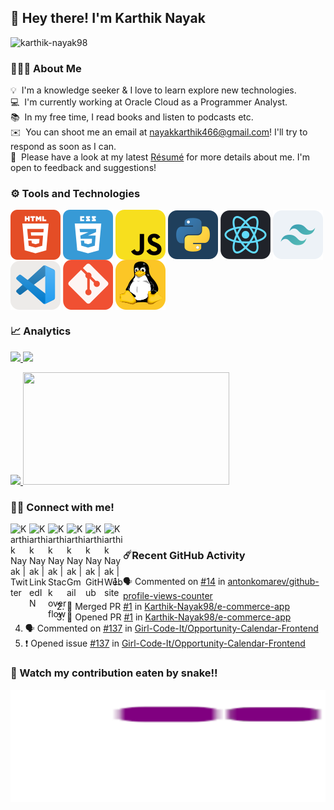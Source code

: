 <h2> 👋 Hey there! I'm Karthik Nayak</h2><img src="https://komarev.com/ghpvc/?username=karthik-nayak98&label=Visitors&color=32cd32&style=flat-square" alt="karthik-nayak98"/>

### 👨🏻‍💻 About Me

💡 &nbsp;I'm a knowledge seeker & I love to learn explore new technologies.\
💻 &nbsp;I'm currently working at Oracle Cloud as a Programmer Analyst.\
📚 &nbsp;In my free time, I read books and listen to podcasts etc.\
✉️ &nbsp;You can shoot me an email at nayakkarthik466@gmail.com! I'll try to respond as soon as I can.\
📄 &nbsp;Please have a look at my latest [Résumé](https://karthik-nayak98.github.io/resume) for more details about me. I'm open to feedback and suggestions!

### ⚙️ Tools and Technologies

<p align="left">
<!--  <img align="center" src="assets/c.svg" alt="c"/>
 <img align="center" src="assets/c++.svg" alt="c++"/> -->
 <img align="center" src="assets/html.svg" alt="html"/>
 <img align="center" src="assets/css.svg" alt="Terminal"/>
 <img align="center" src="assets/javascript.svg" alt="Terminal"/>
 <img align="center" src="assets/python.svg" alt="python"/>
 <img align="center" src="assets/react.svg" alt="react"/>
 <img align="center" src="assets/tailwindcss.svg" alt="tailwindCSS"
 <img align="center" src="/assets/vim.svg" alt="vim"/>
 <img align="center" src="assets/vscode.svg" alt="vscode"/>
 <img align="center" src="assets/git.svg" alt="git"/>
 <img align="center" src="assets/linux.svg" alt="linux"/>
</p>


### 📈 Analytics

<p align="left">
<a href="https://github.com/Karthik-Nayak98">
  <img height='180em' src="https://github-readme-stats.vercel.app/api?username=Karthik-Nayak98&show_icons=true&theme=algolia&count_private=true">
  <img height='180em' src="https://github-readme-stats.anuraghazra1.vercel.app/api/top-langs/?username=Karthik-Nayak98&layout=compact&theme=algolia&langs_count=8" />
</a>
</p>

<p align="left">
    <a href="https://github.com/Karthik-Nayak98">
        <img height="180em" src="https://github-readme-streak-stats.herokuapp.com/?&user=karthik-nayak98&theme=algolia"/>
    </a>
    <a href="https://stackoverflow.com/users/9395755/karthik-nayak98">
	<img width='330em' height='180em' src='https://stackoverflow-card.vercel.app/?userID=9395755&theme=solarizeddark'/>
    </a>
</p>

### 🤝🏻 Connect with me!

<p align="left">
 <a href="https://twitter.com/karthiknayak98">
  <img align="left" alt="Karthik Nayak | Twitter" width="30px" src="https://img.icons8.com/color/48/000000/twitter--v1.png" />
 </a>
 <a href="https://www.linkedin.com/in/karthiknayak98/">
  <img align="left" alt="Karthik Nayak | LinkedIN" width="30px" src="https://img.icons8.com/color/50/000000/linkedin.png" />
 </a>
 <a href="https://stackoverflow.com/users/9395755/karthiknayak98" target="_blank">	
  <img align="left" src="https://img.icons8.com/external-tal-revivo-color-tal-revivo/24/000000/external-stack-overflow-is-a-question-and-answer-site-for-professional-logo-color-tal-revivo.png" alt="Karthik Nayak | Stack overflow" width="30px"/>
 </a>	
 <a href="mailto:karunayak63@gmail.com" target="blank">
  <img align="left" src="https://img.icons8.com/color/48/000000/gmail--v1.png" alt="Karthik Nayak | Gmail" width="30px"/>
 </a>
 <a href="https://github.com/Karthik-Nayak98" target="blank">
  <img align="left" src="https://img.icons8.com/color/48/000000/github--v1.png" alt="Karthik Nayak | GitHub" width="30px"/>
 </a>
 <a href="https://karthiknayak.netlify.app/" target="blank">
  <img align="left" src="https://img.icons8.com/color/48/000000/geography--v1.png" alt="Karthik Nayak | Website" width='30px' />
 </a>
	
</p>

<br/>

### ☄️Recent GitHub Activity

<!--START_SECTION:activity-->

1. 🗣 Commented on [#14](https://github.com/antonkomarev/github-profile-views-counter/issues/14) in [antonkomarev/github-profile-views-counter](https://github.com/antonkomarev/github-profile-views-counter)
2. 🎉 Merged PR [#1](https://github.com/Karthik-Nayak98/e-commerce-app/pull/1) in [Karthik-Nayak98/e-commerce-app](https://github.com/Karthik-Nayak98/e-commerce-app)
3. 💪 Opened PR [#1](https://github.com/Karthik-Nayak98/e-commerce-app/pull/1) in [Karthik-Nayak98/e-commerce-app](https://github.com/Karthik-Nayak98/e-commerce-app)
4. 🗣 Commented on [#137](https://github.com/Girl-Code-It/Opportunity-Calendar-Frontend/issues/137) in [Girl-Code-It/Opportunity-Calendar-Frontend](https://github.com/Girl-Code-It/Opportunity-Calendar-Frontend)
5. ❗️ Opened issue [#137](https://github.com/Girl-Code-It/Opportunity-Calendar-Frontend/issues/137) in [Girl-Code-It/Opportunity-Calendar-Frontend](https://github.com/Girl-Code-It/Opportunity-Calendar-Frontend)
<!--END_SECTION:activity-->

### 🐍 Watch my contribution eaten by snake!!

<p align='left'>
<img width="800em" height='180em' src="https://github.com/Karthik-Nayak98/Karthik-Nayak98/blob/output/github-contribution-grid-snake.gif" alt='snake gif'>
</p>

<!-- Links of Definitions -->

[linkedin]: https://www.linkedin.com/in/karthik-nayak24
[gmail]: mailto:karunayak63@gmail.com "Lets connect through email"
[stackoverflow]: https://stackoverflow.com/users/9395755/karthiknayak98
[github]: https://github.com/KarthikNayak024
[licence]: https://github.com/KarthikNayak024/KarthikNayak024/blob/master/LICENSE
[twitter]: https://twitter.com/KarthikNayak98


<!-- Social links

<p align="center"> <img src="https://komarev.com/ghpvc/?username=karthik-nayak98&label=Visitors&color=0088cc&style=flat-square" alt="karthik-nayak98" /> </p>

 <a href="https://www.linkedin.com/in/karthiknayak98/" target="_blank">
<img src=https://img.shields.io/badge/linkedin-%231E77B5.svg?&style=for-the-badge&logo=linkedin&logoColor=white alt=linkedin style="margin-bottom: 5px;" />
</a>
<a href="https://github.com/karthik-nayak98" target="_blank">
<img src=https://img.shields.io/badge/github-%2324292e.svg?&style=for-the-badge&logo=github&logoColor=white alt=github style="margin-bottom: 5px;" />
</a>
<a href="https://github.com/Karthik-Nayak98" target="blank"><img src="https://img.shields.io/badge/Website-3b5998?style=for-the-badge&logo=google-chrome&logoColor=white" alt=karthiknayak98 style="margin-bottom: 5px;" /></a>
<a href="https://twitter.com/karthiknayak98" target="_blank">
<img src=https://img.shields.io/badge/twitter-%2300acee.svg?&style=for-the-badge&logo=twitter&logoColor=white alt=twitter style="margin-bottom: 5px;" />
</a>
<a href="https://stackoverflow.com/users/9395755/karthiknayak98" target="_blank">
<img src=https://img.shields.io/badge/stackoverflow-%23F28032.svg?&style=for-the-badge&logo=stackoverflow&logoColor=white alt=stackoverflow style="margin-bottom: 5px;" />
</a>
<a href="mailto:karunayak63@gmail.com" target="blank"><img src="https://img.shields.io/badge/-Gmail-EA4335?style=for-the-badge&logo=Gmail&logoColor=white" alt="karthiknayak98" style="margin-bottom: 5px;"/></a>
</div>
-->

<!-- Gifs
<img src="https://media.giphy.com/media/LnQjpWaON8nhr21vNW/giphy.gif" width="40">
<img src="https://media.giphy.com/media/WUlplcMpOCEmTGBtBW/giphy.gif" width="40">
<img src="https://media.giphy.com/media/ZCN6F3FAkwsyOGU2RS/giphy.gif" width="40">
<img src="https://media.giphy.com/media/j2pOGeGYKe2xCCKwfi/giphy.gif" width="40">
-->

<!--

<p align="center">
   <img align="center" src="http://github-readme-streak-stats.herokuapp.com?user=Karthik-Nayak98&theme=buefy&hide_border=true&date_format=M%20j%5B%2C%20Y%5D"/>
</p>
<details>
  <summary>📊 <b>Github Readme Stats</b></summary>
 </br>
 <p align="center">
  <a href="https://github.com/Karthik-Nayak98">
   <img width="430" align="center" src="https://github-readme-stats.vercel.app/api?username=Karthik-Nayak98&show_icons=true&theme=buefy&count_private=true">
  </a>
  <a href="https://github.com/Karthik-Nayak98/github-readme-stats">
    <img align="center" src="https://github-readme-stats.anuraghazra1.vercel.app/api/top-langs/?username=Karthik-Nayak98&layout=compact&theme=buefy&langs_count=6" />
  </a>
 </p>
</details>

<details>
 <summary>🏆 <b>Github Profile Trophy</b></summary>
 </br>
 <p align="center">
  <a href="https://github.com/ryo-ma/github-profile-trophy">
   <img src="https://github-profile-trophy.vercel.app/?username=Karthik-Nayak98&column=8"/>
  </a>
 </p>
</details>

<details>
  <br />
  <summary>⚙️ <b> Things I use to get stuff done</b></summary>
  	<ul>
  	    <li><b>OS:</b> Ubuntu 20.04</li>
	    <li><b>Laptop: </b> Lenovo ideapad 310 (i5)</li>
  	    <li><b>Browser: </b> Firefox Web Browser</li>
	    <li><b>Terminal: </b> ZSH: Oh My Zsh (PowerLevel10k)</li>
	    <li><b>Code Editor:</b> VSCode - The best editor out there.</li>
	    <li><b>To Stay Updated:</b> Dev.to, Medium, Linkedin and Twitter.</li>
	    <br />
	</ul>
</details>

-->


<!--🌱 &nbsp;I'm on track for learning more about Artificial Intelligence, Systems Design, and Cloud Architecture.\
💬 &nbsp;Feel free to reach out to me for pro bono consulting and volunteering, or just for some interesting discussion.\
📄 &nbsp;Please have a look at my [Résumé](https://karthik-nayak98.github.io/resume) for more details about me. I'm open to feedback and suggestions!
- I'm aspiring 🔭️ Front-End Web Developer currently learning 🌱 **ReactJs**.
- I always like working in 🐧️**Linux** Environment.
- I'm a knowledge seeker & I love to learn new 💻 **Technologies**.
-->
